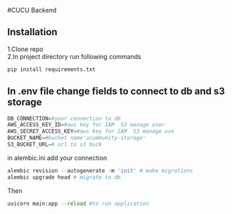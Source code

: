 #CUCU Backend

## Installation

1.Clone repo <br/>
2.In project directory run following commands

```python
pip install requirements.txt
```

## In .env file change fields to connect to db and s3 storage

```python
DB_CONNECTION=#your connection to db
AWS_ACCESS_KEY_ID=#aws key for IAM  S3 manage user
AWS_SECRET_ACCESS_KEY=#aws key for IAM  S3 manage use
BUCKET_NAME=#bucket name'ucummunity-storage'
S3_BUCKET_URL=# url to s3 buck
```



in alembic.ini add your connection

```python
alembic revision --autogenerate -m 'init' # make migrations
alembic upgrade head # migrate to db
```

Then

```python
uvicorn main:app --reload #to run application
```

